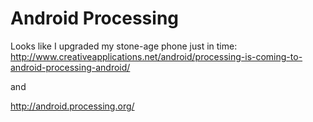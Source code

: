 <!--
  date: 2009-12-17
  modified: 2009-12-17
  slug: android-processing
  type: post
  categories: mobile, Processing
-->

# Android Processing

<p>Looks like I upgraded my stone-age phone just in time: <a href="http://www.creativeapplications.net/android/processing-is-coming-to-android-processing-android/">http://www.creativeapplications.net/android/processing-is-coming-to-android-processing-android/</a></p>
<p>and</p>
<p><a href="http://android.processing.org/">http://android.processing.org/</a></p>
